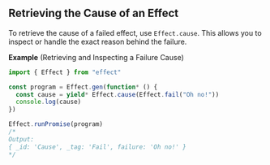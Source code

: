 ## Retrieving the Cause of an Effect

To retrieve the cause of a failed effect, use `Effect.cause`. This allows you to inspect or handle the exact reason behind the failure.

**Example** (Retrieving and Inspecting a Failure Cause)

```ts twoslash
import { Effect } from "effect"

const program = Effect.gen(function* () {
  const cause = yield* Effect.cause(Effect.fail("Oh no!"))
  console.log(cause)
})

Effect.runPromise(program)
/*
Output:
{ _id: 'Cause', _tag: 'Fail', failure: 'Oh no!' }
*/
```
